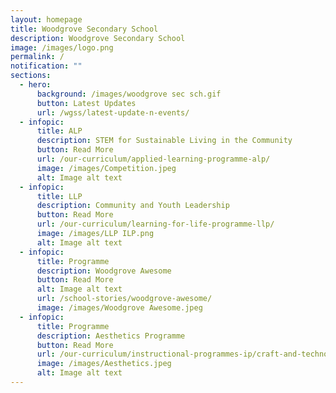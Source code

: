 ```yaml
---
layout: homepage
title: Woodgrove Secondary School
description: Woodgrove Secondary School
image: /images/logo.png
permalink: /
notification: ""
sections:
  - hero:
      background: /images/woodgrove sec sch.gif
      button: Latest Updates
      url: /wgss/latest-update-n-events/
  - infopic:
      title: ALP
      description: STEM for Sustainable Living in the Community
      button: Read More
      url: /our-curriculum/applied-learning-programme-alp/
      image: /images/Competition.jpeg
      alt: Image alt text
  - infopic:
      title: LLP
      description: Community and Youth Leadership
      button: Read More
      url: /our-curriculum/learning-for-life-programme-llp/
      image: /images/LLP ILP.png
      alt: Image alt text
  - infopic:
      title: Programme
      description: Woodgrove Awesome
      button: Read More
      alt: Image alt text
      url: /school-stories/woodgrove-awesome/
      image: /images/Woodgrove Awesome.jpeg
  - infopic:
      title: Programme
      description: Aesthetics Programme
      button: Read More
      url: /our-curriculum/instructional-programmes-ip/craft-and-technology
      image: /images/Aesthetics.jpeg
      alt: Image alt text
---
```



